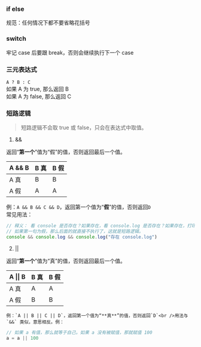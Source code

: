 <a name="M3QnG"></a>
### if else
规范：任何情况下都不要省略花括号
<a name="MCjMT"></a>
### switch
牢记 case 后要跟 break，否则会继续执行下一个 case
<a name="jWdCy"></a>
### 三元表达式
`A ? B : C`<br />如果 A 为 true, 那么返回 B<br />如果 A 为 false, 那么返回 C
<a name="PtR89"></a>
### 短路逻辑
> 短路逻辑不会取 true 或 false，只会在表达式中取值。

1. &&

返回“**第一个**”值为“假”的值，否则返回最后一个值。

| A && B | B 真 | B 假 |
| --- | --- | --- |
| A 真 | B | B |
| A 假 | A | A |

例：`A && B && C && D`，返回第一个值为“**假**”的值，否则返回`D`<br />常见用法：
```javascript
// 释义： 看 console 是否存在？如果存在，看 console.log 是否存在？如果存在，打印出“存在”。 
// 如果第一句为假，那么后面的就直接不执行了，这就是短路逻辑。
console && console.log && console.log("存在 console.log")
```

2.  || 

返回“**第一个**”值为“真”的值，否则返回最后一个值。

| A  &#124;&#124; B | B 真 | B 假 |
| --- | --- | --- |
| A 真 | A | A |
| A 假 | B | B |

	例：`A || B || C || D`，返回第一个值为“**真**”的值，否则返回`D`<br />用法与 `&&` 类似，意思相反。例：
```javascript
// 如果 a 有值，那么就等于自己。如果 a 没有被赋值，那就赋值 100
a = a || 100
```
